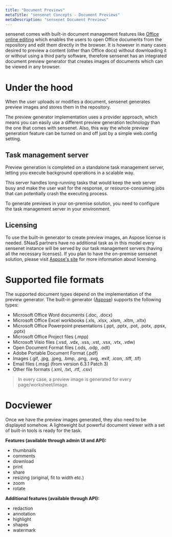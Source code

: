 ```yaml
---
title: "Document Previews"
metaTitle: "sensenet Concepts - Document Previews"
metaDescription: "sensenet Document Previews"
---
```


sensenet comes with built-in document management features like [Office online editing](/concepts/collaboration/03-office-online-editing) which enables the users to open Office documents from the repository and edit them directly in the browser. It is however in many cases desired to preview a content (other than Office docs) without downloading it or without using a third party software, therefore sensenet has an integrated document preview generator that creates images of documents which can be viewed in any browser.

# Under the hood
When the user uploads or modifies a document, sensenet generates preview images and stores them in the repository.

The preview generator implementation uses a provider approach, which means you can easily use a different preview generation technology than the one that comes with sensenet. Also, this way the whole preview generation feature can be turned on and off just by a simple web.config setting.

## Task management server
Preview generation is completed on a standalone task management server, letting you execute background operations in a scalable way.

This server handles long-running tasks that would keep the web server busy and make the user wait for the response, or resource-consuming jobs that can potentially crash the executing process.

To generate previews in your on-premise solution, you need to configure the task management server in your environment.

## Licensing

To use the built-in generator to create preview images, an Aspose license is needed. SNaaS partners have no additional task as in this model every sensenet instance will be served by our task management servers (having all the necessary licenses).
If you plan to have the on-premise sensenet solution, please visit [Aspose's site](https://www.aspose.com/) for more information about licensing.

# Supported file formats
The supported document types depend on the implementation of the preview generator. The built-in generator ([Aspose](https://www.aspose.com/)) supports the following types:

- Microsoft Office Word documents (.doc, .docx)
- Microsoft Office Excel workbooks (.xls, .xlsx, .xlsm, .xltm, .xltx)
- Microsoft Office Powerpoint presentations (.ppt, .pptx, .pot, .potx, .ppsx, .pptx)
- Microsoft Office Project files (.mpp)
- Microsoft Visio files (.vsd, .vdx, .vss, .vst, .vsx, .vtx, .vdw)
- Open Document Format files (.ods, .odp, .odt)
- Adobe Portable Document Format (.pdf)
- Images (.gif, .jpg, .jpeg, .bmp, .png, .svg, .exif, .icon, .tiff, .tif)
- Email files (.msg) (from version 6.3.1 Patch 3)
- Other file formats (.xml, .txt, .rtf, .csv)

> In every case, a preview image is generated for every page/worksheet/image.

# Docviewer
Once we have the preview images generated, they also need to be displayed somehow. A lightweight but powerful document viewer with a set of built-in tools is ready for the task.

__Features (available through admin UI and API):__

- thumbnails
- comments
- download
- print
- share
- resizing (original, fit to width etc.)
- zoom
- rotate

__Additional features (available through API):__

- redaction
- annotation
- highlight
- shapes
- watermark
